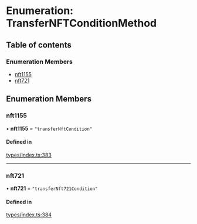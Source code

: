 # Enumeration: TransferNFTConditionMethod

## Table of contents

### Enumeration Members

- [nft1155](TransferNFTConditionMethod.md#nft1155)
- [nft721](TransferNFTConditionMethod.md#nft721)

## Enumeration Members

### nft1155

• **nft1155** = ``"transferNftCondition"``

#### Defined in

[types/index.ts:383](https://github.com/nevermined-io/components-catalog/blob/b19d66a/lib/src/types/index.ts#L383)

___

### nft721

• **nft721** = ``"transferNft721Condition"``

#### Defined in

[types/index.ts:384](https://github.com/nevermined-io/components-catalog/blob/b19d66a/lib/src/types/index.ts#L384)
